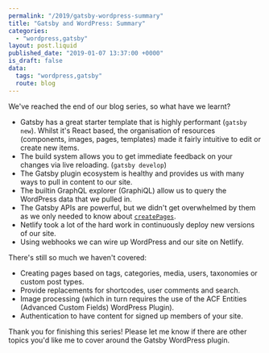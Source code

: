 ```yaml
---
permalink: "/2019/gatsby-wordpress-summary"
title: "Gatsby and WordPress: Summary"
categories:
  - "wordpress,gatsby"
layout: post.liquid
published_date: "2019-01-07 13:37:00 +0000"
is_draft: false
data:
  tags: "wordpress,gatsby"
  route: blog
---
```


We've reached the end of our blog series, so what have we learnt?

- Gatsby has a great starter template that is highly performant (`gatsby new`). Whilst it's React based, the organisation of resources (components, images, pages, templates) made it fairly intuitive to edit or create new items.
- The build system allows you to get immediate feedback on your changes via live reloading. (`gatsby develop`)
- The Gatsby plugin ecosystem is healthy and provides us with many ways to pull in content to our site.
- The builtin GraphQL explorer (GraphiQL) allow us to query the WordPress data that we pulled in.
- The Gatsby APIs are powerful, but we didn't get overwhelmed by them as we only needed to know about [`createPages`](https://www.gatsbyjs.org/docs/node-apis/#createPages).
- Netlify took a lot of the hard work in continuously deploy new versions of our site.
- Using webhooks we can wire up WordPress and our site on Netlify.

There's still so much we haven't covered:

- Creating pages based on tags, categories, media, users, taxonomies or custom post types.
- Provide replacements for shortcodes, user comments and search.
- Image processing (which in turn requires the use of the ACF Entities (Advanced Custom Fields) WordPress Plugin).
- Authentication to have content for signed up members of your site.

Thank you for finishing this series! Please let me know if there are other topics you'd like me to cover around the Gatsby WordPress plugin.